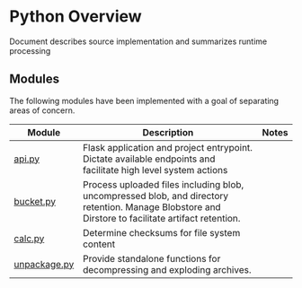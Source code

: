 # Python Overview

Document describes source implementation and summarizes runtime processing

## Modules

The following modules have been implemented with a goal of separating areas of concern.  

Module                          | Description | Notes
--------------------------------|-------------|----------------
[api.py](./api.py)              | Flask application and project entrypoint.  Dictate available endpoints and facilitate high level system actions | 
[bucket.py](./bucket.py)        | Process uploaded files including blob, uncompressed blob, and directory retention.  Manage Blobstore and Dirstore to facilitate artifact retention. | 
[calc.py](./calc.py)            | Determine checksums for file system content | 
[unpackage.py](./unpackage.py)  | Provide standalone functions for decompressing and exploding archives.  | 


